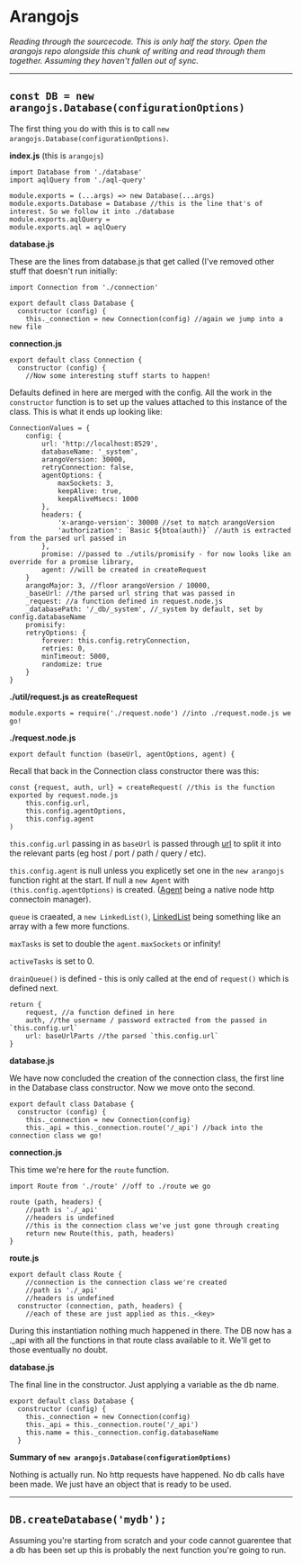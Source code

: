 # Arangojs

_Reading through the sourcecode. This is only half the story. Open the arangojs repo alongside this chunk of writing and read through them together. Assuming they haven't fallen out of sync._

---

## `const DB = new arangojs.Database(configurationOptions)`

The first thing you do with this is to call `new arangojs.Database(configurationOptions)`.

**index.js** (this is `arangojs`)

```
import Database from './database'
import aqlQuery from './aql-query'

module.exports = (...args) => new Database(...args)
module.exports.Database = Database //this is the line that's of interest. So we follow it into ./database
module.exports.aqlQuery =
module.exports.aql = aqlQuery
```

**database.js**

These are the lines from database.js that get called (I've removed other stuff that doesn't run initially:

```
import Connection from './connection'

export default class Database {
  constructor (config) {
    this._connection = new Connection(config) //again we jump into a new file
```

**connection.js**

```
export default class Connection {
  constructor (config) {
    //Now some interesting stuff starts to happen! 
```

Defaults defined in here are merged with the config. All the work in the `constructor` function is to set up the values attached to this instance of the class. This is what it ends up looking like:

```
ConnectionValues = {
    config: {
        url: 'http://localhost:8529',
        databaseName: '_system',
        arangoVersion: 30000,
        retryConnection: false,
        agentOptions: {
            maxSockets: 3,
            keepAlive: true,
            keepAliveMsecs: 1000
        },
        headers: {
            'x-arango-version': 30000 //set to match arangoVersion
            'authorization': `Basic ${btoa(auth)}` //auth is extracted from the parsed url passed in
        },
        promise: //passed to ./utils/promisify - for now looks like an override for a promise library,
        agent: //will be created in createRequest
    }
    arangoMajor: 3, //floor arangoVersion / 10000,
    _baseUrl: //the parsed url string that was passed in 
    _request: //a function defined in request.node.js
    _databasePath: '/_db/_system', //_system by default, set by config.databaseName
    promisify: 
    retryOptions: {
        forever: this.config.retryConnection,
        retries: 0,
        minTimeout: 5000,
        randomize: true
    }
}
```

**./util/request.js as createRequest**

```
module.exports = require('./request.node') //into ./request.node.js we go!
```

**./request.node.js**

```
export default function (baseUrl, agentOptions, agent) {
```

Recall that back in the Connection class constructor there was this:

```
const {request, auth, url} = createRequest( //this is the function exported by request.node.js
    this.config.url,
    this.config.agentOptions,
    this.config.agent
)
```

`this.config.url` passing in as `baseUrl` is passed through [url](https://www.npmjs.com/package/url) to split it into the relevant parts (eg host / port / path / query / etc). 

`this.config.agent` is null unless you explicetly set one in the `new arangojs` function right at the start. If null a `new Agent` with `(this.config.agentOptions)` is created. ([Agent](https://nodejs.org/api/http.html#http_class_http_agent) being a native node http connectoin manager).

`queue` is craeated, a `new LinkedList()`, [LinkedList](https://www.npmjs.com/package/linkedlist) being something like an array with a few more functions.

`maxTasks` is set to double the `agent.maxSockets` or infinity!

`activeTasks` is set to 0. 

`drainQueue()` is defined - this is only called at the end of `request()` which is defined next.

```
return {
    request, //a function defined in here
    auth, //the username / password extracted from the passed in `this.config.url`
    url: baseUrlParts //the parsed `this.config.url`
}
```

**database.js**

We have now concluded the creation of the connection class, the first line in the Database class constructor. Now we move onto the second.

```
export default class Database {
  constructor (config) {
    this._connection = new Connection(config)
    this._api = this._connection.route('/_api') //back into the connection class we go!
```

**connection.js**

This time we're here for the `route` function.

```
import Route from './route' //off to ./route we go

route (path, headers) {
    //path is './_api'
    //headers is undefined
    //this is the connection class we've just gone through creating
    return new Route(this, path, headers)
}
```

**route.js**

```
export default class Route {
    //connection is the connection class we're created
    //path is './_api'
    //headers is undefined
  constructor (connection, path, headers) {
    //each of these are just applied as this._<key>
```

During this instantiation nothing much happened in there. The DB now has a ._api with all the functions in that route class available to it. We'll get to those eventually no doubt.

**database.js**

The final line in the constructor. Just applying a variable as the db name.

```
export default class Database {
  constructor (config) {
    this._connection = new Connection(config)
    this._api = this._connection.route('/_api')
    this.name = this._connection.config.databaseName
  }
```

**Summary of `new arangojs.Database(configurationOptions)`**

Nothing is actually run. No http requests have happened. No db calls have been made. We just have an object that is ready to be used.

---

## `DB.createDatabase('mydb');`

Assuming you're starting from scratch and your code cannot guarentee that a db has been set up this is probably the next function you're going to run.